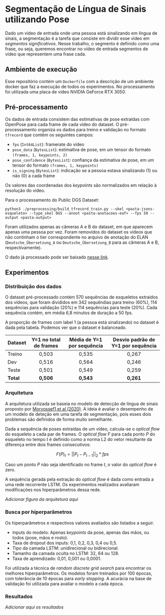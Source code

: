 # Segmentação de Língua de Sinais utilizando Pose

Dado um vídeo de entrada onde uma pessoa está sinalizando em língua de sinais, a segmentação é a tarefa que consiste em dividir esse vídeo em *segmentos significativos*. Nesse trabalho, o segmento é definido como uma frase, ou seja, queremos encontrar no vídeo de entrada segmentos de vídeo que representem uma frase cada.

## Ambiente de execução

Esse repositório contém um `Dockerfile` com a descrição de um ambiente docker que faz a execução de todos os experimentos. No processamento foi utilizada uma placa de vídeo NVIDIA GeForce RTX 3050.

## Pré-processamento

Os dados de entrada consistem das estimativas de pose extraídas com OpenPose para cada frame de cada vídeo do dataset. O pré-processamento organiza os dados para treino e validação no formato `tfrecord` que contém os seguintes campos:
- `fps` (`Int64List`): framerate do vídeo
- `pose_data` (`BytesList`): estimativa de pose, em um tensor do formato `(frames, 1, keypoints, 2)`
-  `pose_confidence` (`BytesList`): confiança da estimativa de pose, em um tensor do formato `(frames, 1, keypoints)`
- `is_signing` (`BytesList`): indicação se a pessoa estava sinalizando (1) ou não (0) a cada frame

Os valores das coordenadas dos *keypoints* são normalizados em relação à resolução do vídeo.

Para o processamento do Public DGS Dataset:

`python3 ./preprocessing/build_tfrecord_train.py --skel <pasta-jsons-esqueleto> --type_skel DGS --annot <pasta-anotacoes-eaf> --fps 50 --output <pasta-output>`

Foram utilizados apenas as câmeras A e B do dataset, em que aparecem apenas uma pessoa por vez. Foram removidos do dataset os vídeos que não continham o tier correspondente no arquivo de anotação do ELAN (`Deutsche_Übersetzung_A` ou `Deutsche_Übersetzung_B` para as câmeras A e B, respectivamente).

O dado já processado pode ser baixado [nesse link](https://ufmgbr-my.sharepoint.com/:u:/g/personal/jessicalfr_ufmg_br/EYH2wSRK-SRFt0RWwLlWSAwB5IkzGeejgO2SU5ruBVRsEg?e=1GkHKF).


## Experimentos

### Distribuição dos dados

O dataset pré-processado contém 570 sequências de esqueletos extraídos dos vídeos, que foram divididos em 342 sequêndias para treino (60%), 114 sequências para validação (20%) e 114 sequências para teste (20%). Cada sequência contém, em média 6,8 minutos de duração a 50 fps.

A proporção de frames com label 1 (a pessoa está sinalizando) no dataset é dada pela tabela. Podemos ver que o dataset é balanceado.

**Dataset** | **Y=1 no total de frames** | **Média de Y=1 por sequência** | **Desvio padrão de Y=1 por sequência** |
--------|:-----:|:-----:|:-----:|
Treino  | 0,503 | 0,535 | 0,267 |
Dev     | 0,516 | 0,564 | 0,246 |
Teste   | 0,501 | 0,549 | 0,259 |
**Total**   | **0,506** | **0,543** | **0,261** |

### Arquitetura

A arquitetura utilizada se baseia no modelo de detecção de língua de sinais proposto por [Moryossef1 et al (2020)](https://slrtp.com/papers/full_papers/SLRTP.FP.04.017.paper.pdf). A ideia é avaliar o desempenho de um modelo de deteção em uma tarefa de segmentação, pois esses dois problemas são definidos de forma muito semelhante.

Dada a sequência de poses extraídas de um vídeo, calcula-se o *optical flow* do esqueleto a cada par de frames. O *optical flow F* para cada ponto *P* do esqueleto no tempo *t* é definido como a norma L2 do vetor resultante da diferença entre dois frames consecutivos:

$$F(P)_t = ||P_t - P_{t-1}||_2 * fps$$

Caso um ponto *P* não seja identificado no frame *t*, o valor do *optical flow* é zero.

A sequência gerada pela extração do *optical flow* é dada como entrada a uma rede recorrente LSTM. Os experimentos realizados avaliaram modificações nos hiperparâmetros dessa rede.

*Adicionar figura da arquitetura aqui*

### Busca por hiperparâmetros

Os hiperparâmetros e respectivos valores avaliados são listados a seguir.

- Inputs do modelo: Apenas *keypoints* da pose, apenas das mãos, ou todos (pose, mãos e rosto).
- Taxa de dropout dos inputs: 0,1, 0,2, 0,3, 0,4 ou 0,5.
- Tipo da camada LSTM: unidirecional ou bidirecional.
- Tamanho da camada oculta no LSTM: 32, 64 ou 128.
- Taxa de aprendizado: 0,01, 0,001 ou 0,0001.

Foi utilizada a técnica de *random discrete grid search* para encontrar os melhores hiperparâmetros. Os modelos foram treinados por 100 épocas, com tolerância de 10 épocas para *early stopping*. A acurácia na base de validação foi utilizada para avaliar o modelo a cada época.

### Resultados

*Adicionar aqui os resultados*